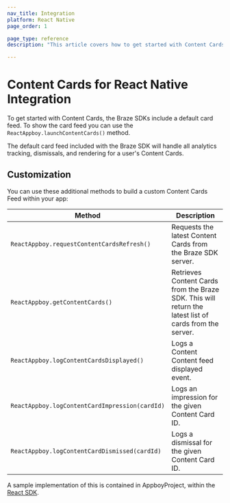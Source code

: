 ```yaml
---
nav_title: Integration
platform: React Native
page_order: 1

page_type: reference
description: "This article covers how to get started with Content Cards for React Native apps."

---
```


# Content Cards for React Native Integration

To get started with Content Cards, the Braze SDKs include a default card feed. To show the card feed you can use the `ReactAppboy.launchContentCards()` method.

The default card feed included with the Braze SDK will handle all analytics tracking, dismissals, and rendering for a user's Content Cards.

## Customization

You can use these additional methods to build a custom Content Cards Feed within your app:

|Method | Description |
|---|---|
|`ReactAppboy.requestContentCardsRefresh()`|Requests the latest Content Cards from the Braze SDK server.|
|`ReactAppboy.getContentCards()`|Retrieves Content Cards from the Braze SDK. This will return the latest list of cards from the server.|
|`ReactAppboy.logContentCardsDisplayed()`|Logs a Content Content feed displayed event.|
|`ReactAppboy.logContentCardImpression(cardId)`|Logs an impression for the given Content Card ID.|
|`ReactAppboy.logContentCardDismissed(cardId)`|Logs a dismissal for the given Content Card ID.|

A sample implementation of this is contained in AppboyProject, within the [React SDK][1].

[1]: https://github.com/Appboy/appboy-react-sdk